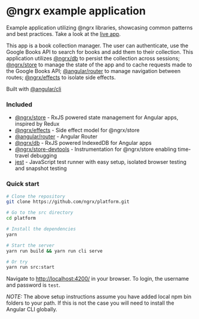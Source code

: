# @ngrx example application

Example application utilizing @ngrx libraries, showcasing common patterns and best practices.
Take a look at the [live app](https://ngrx.github.io/platform/src/).

This app is a book collection manager. The user can authenticate, use the Google Books API to search for
books and add them to their collection. This application utilizes [@ngrx/db](https://github.com/ngrx/db)
to persist the collection across sessions; [@ngrx/store](https://github.com/ngrx/store) to manage
the state of the app and to cache requests made to the Google Books API;
[@angular/router](https://github.com/angular/angular) to manage navigation between routes;
[@ngrx/effects](https://github.com/ngrx/effects) to isolate side effects.

Built with [@angular/cli](https://github.com/angular/angular-cli)

### Included
 - [@ngrx/store](https://github.com/ngrx/store) - RxJS powered state management for Angular apps, inspired by Redux
 - [@ngrx/effects](https://github.com/ngrx/effects) - Side effect model for @ngrx/store
 - [@angular/router](https://github.com/angular/angular) - Angular Router
 - [@ngrx/db](https://github.com/ngrx/db) - RxJS powered IndexedDB for Angular apps
 - [@ngrx/store-devtools](https://github.com/ngrx/store-devtools) - Instrumentation for @ngrx/store enabling time-travel debugging
 - [jest](https://facebook.github.io/jest/) - JavaScript test runner with easy setup, isolated browser testing and snapshot testing

### Quick start

```bash
# Clone the repository
git clone https://github.com/ngrx/platform.git

# Go to the src directory
cd platform

# Install the dependencies
yarn

# Start the server
yarn run build && yarn run cli serve

# Or try
yarn run src:start
```

Navigate to [http://localhost:4200/](http://localhost:4200/) in your browser. To login, the username and password is `test`.
 

_NOTE:_ The above setup instructions assume you have added local npm bin folders to your path.
If this is not the case you will need to install the Angular CLI globally.
